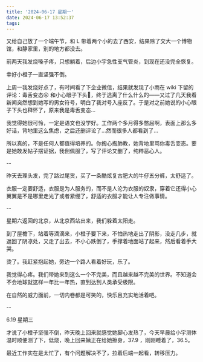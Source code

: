 ```yaml
---
title: '2024-06-17 星期一'
date: 2024-06-17 13:52:37
tags:
---
```


又给自己放了一个端午节，和 L 带着两个小的去了西安，结果除了交大一个博物馆，和静家里，别的地方都没去。

前两天我发烧嗓子疼，只想躺着，后边小宇急性支气管炎，到现在还没完全恢复。

幸好小橙子一直坚强不倒。

上周一我发烧好点了，有时间看了下企业微信，结果就发现了小雨在 wiki 下留的评论：毒舌变态☹️ 和小心眼子下头👩，终于逃离了什么什么的——又过了几天我看新闻突然想到她写的男女符号，明白了我对号入座反了。于是对之前她说的小心眼子下头也释怀了，原来我是毒舌变态...

我觉得她很可怜，一定是语文也没学好。工作两个多月得多憋屈啊，表面上那么多好话，背地里这么焦虑，之后还删评论了...然而很多人都看到了...

所以真的，不是任何人都值得培养的。你掏心掏肺教，她背地里骂你毒舌变态。要是她敢发帖子摆证据，我倒佩服了，写了评论又删了，纯粹恶心人。

--

昨天去理头发，完了路过尾货，买了一条酷炫复古肥大的牛仔五分裤，太舒适了。

衣服一定要舒适，衣服是为人服务的，而不是人沦为衣服的奴隶，穿着它还得小心翼翼是不是哪里走光了或者紧绷了，舒适的衣服才能让人专注做事情。

--

星期六返回的北京，从北京西站出来，我们躲着太阳走。

到了屋檐下，站着等滴滴来，小橙子要下来，不怕热地走出了阴影，没走几步，就返回了阴凉处，又走了出去，不小心跌倒了，手撑着地面站了起来，然后看着手大哭。

烫了。我赶紧抱起她，旁边一个路人看着好玩，乐了。

我觉得心疼。我们带她来到这么一个不完美，而且越来越不完美的世界。不知道会不会地球就这样一年比一年热，直到达到人类承受极限。

在自然的威力面前，一切内卷都是可笑的，快乐且充实地活着吧。

--

6.19 星期三

才说了小橙子坚强不倒，昨天晚上回来就感觉她脚心发热了，今天早晨给小宇测体温时顺便测了下，低烧，晚上回来姨正在给她擦身，37.9 ，刚刚睡着了，36.5。

最近工作实在是太忙了，有个问题解决不了，拉着后端一起看，转移压力。



